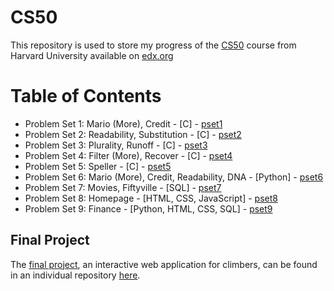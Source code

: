 # CS50

This repository is used to store my progress of the [CS50](https://www.edx.org/course/introduction-computer-science-harvardx-cs50x?index=product&queryID=a16b177a82ddf1d08bf35e3613f2273f&position=1) course from Harvard University available on [edx.org](https://www.edx.org/)

# Table of Contents

* Problem Set 1: Mario (More), Credit - [C] - [pset1](https://cs50.harvard.edu/x/2021/psets/1/)
* Problem Set 2: Readability, Substitution - [C] - [pset2](https://cs50.harvard.edu/x/2021/psets/2/)
* Problem Set 3: Plurality, Runoff - [C] - [pset3](https://cs50.harvard.edu/x/2021/psets/3/)
* Problem Set 4: Filter (More), Recover - [C] - [pset4](https://cs50.harvard.edu/x/2021/psets/4/)
* Problem Set 5: Speller - [C] - [pset5](https://cs50.harvard.edu/x/2021/psets/5/)
* Problem Set 6: Mario (More), Credit, Readability, DNA - [Python] - [pset6](https://cs50.harvard.edu/x/2021/psets/6/)
* Problem Set 7: Movies, Fiftyville - [SQL] - [pset7](https://cs50.harvard.edu/x/2021/psets/7/)
* Problem Set 8: Homepage - [HTML, CSS, JavaScript] - [pset8](https://cs50.harvard.edu/x/2021/psets/8/)
* Problem Set 9: Finance - [Python, HTML, CSS, SQL] - [pset9](https://cs50.harvard.edu/x/2021/psets/9/)

## Final Project

The [final project](https://cs50.harvard.edu/x/2021/project/), an interactive web application for climbers, can be found in an individual repository [here](https://github.com/KevinSchaer/ClimbingTool).

